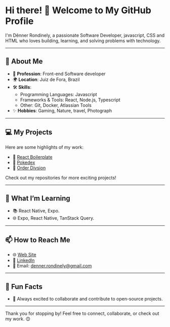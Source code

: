# Hi there! 👋 Welcome to My GitHub Profile  

I'm Dênner Rondinely, a passionate Software Developer, javascript, CSS and HTML who loves building, learning, and solving problems with technology.  

---

## 🚀 About Me  
- 🌟 **Profession**: Front-end Software developer 
- 🌍 **Location**: Juiz de Fora, Brazil 
- 🛠️ **Skills**:  
  - Programming Languages: Javascript  
  - Frameworks & Tools: React, Node.js, Typescript 
  - Other: Git, Docker, Atlassian Tools 
- ✨ **Hobbies**:  Gaming, Nature, travel, Photograph

---

## 💻 My Projects  
Here are some highlights of my work:  
- 🔗 [React Boilerplate](https://github.com/dennerrondinely/react-boilerplate)  
- 🔗 [Pokedex](https://github.com/dennerrondinely/pokedex)
- 🔗 [Order Divsion](https://github.com/dennerrondinely/order-division)

Check out my repositories for more exciting projects!  

---

## 🌱 What I’m Learning  
- 📚 React Native, Expo.  
- 🌐 Expo, React Native, TanStack Query.  

---

## 📫 How to Reach Me  
- 🌐 [Web Site](https://dennerrondinely.netlify.app/)
- 💼 [LinkedIn](https://linkedin.com/in/your-profile)
- 📧 Email: [denner.rondinely@gmail.com](denner.rondinely@gmail.com)  

---

## 🎯 Fun Facts  
- 🌟 Always excited to collaborate and contribute to open-source projects.  

---

Thank you for stopping by! Feel free to connect, collaborate, or check out my work. 😊  
